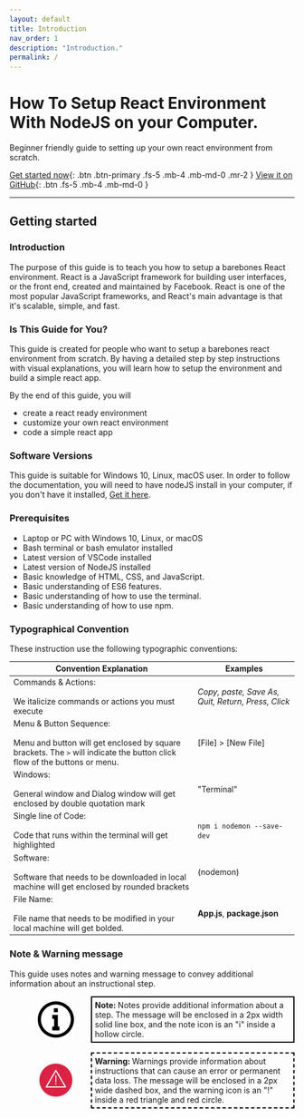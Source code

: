 ```yaml
---
layout: default
title: Introduction
nav_order: 1
description: "Introduction."
permalink: /
---
```


# How To Setup React Environment With NodeJS on your Computer.


Beginner friendly guide to setting up your own react environment from scratch.

[Get started now](#getting-started){: .btn .btn-primary .fs-5 .mb-4 .mb-md-0 .mr-2 } [View it on GitHub](https://github.com/emo8355/Simple-react-app){: .btn .fs-5 .mb-4 .mb-md-0 }

---

## Getting started

### Introduction

The purpose of this guide is to teach you how to setup a barebones React environment. React is a JavaScript framework for building user interfaces, or the front end, created and maintained by Facebook. React is one of the most popular JavaScript frameworks, and React's main advantage is that it's scalable, simple, and fast.

### Is This Guide for You?

This guide is created for people who want to setup a barebones react environment from scratch. By having a detailed step by step instructions with visual explanations, you will learn how to setup the environment and build a simple react app.

By the end of this guide, you will

- create a react ready environment
- customize your own react environment
- code a simple react app

### Software Versions

This guide is suitable for Windows 10, Linux, macOS user. In order to follow the documentation, you will need to have nodeJS install in your computer, if you don't have it installed, [Get it here](https://nodejs.org/en/download/).

### Prerequisites
- Laptop or PC with Windows 10, Linux, or macOS
- Bash terminal or bash emulator installed
- Latest version of VSCode installed
- Latest version of NodeJS installed 
- Basic knowledge of HTML, CSS, and JavaScript.
- Basic understanding of ES6 features.
- Basic understanding of how to use the terminal.
- Basic understanding of how to use npm.

### Typographical Convention

These instruction use the following typographic conventions:

| Convention Explanation                                                                                                                                    | Examples                                                |
| --------------------------------------------------------------------------------------------------------------------------------------------------------- | ------------------------------------------------------- |
| Commands & Actions:<br><br> We italicize commands or actions you must execute                                                                 | <i>Copy, paste, Save As, Quit, Return, Press, Click</i> |
| Menu & Button Sequence: <br><br> Menu and button will get enclosed by square brackets. The `>` will indicate the button click flow of the buttons or menu. | [File] > [New File]                                     |
| Windows:<br><br> General window and Dialog window will get enclosed by double quotation mark                                                              | "Terminal"                                              |
| Single line of Code:<br><br> Code that runs within the terminal will get highlighted                                                              | `npm i nodemon --save-dev`                              |
| Software:<br><br> Software that needs to be downloaded in local machine will get enclosed by rounded brackets                                                   | (nodemon)                                               |
| File Name:<br><br>File name that needs to be modified in your local machine will get bolded.                                                                    | **App.js**, **package.json**                            |

### Note & Warning message

This guide uses notes and warning message to convey additional information about an instructional step.

<div style="margin-left: 50px; display: flex; align-items: center;">
    <img src="./img/iconfinder_v-31_3162614.png"
      alt="note"
      style=" margin-right: 30px; width: 64px;" />
      <article style="border: 2px solid black; box-sizing: border-box; padding: 5px;"><strong>Note: </strong>Notes provide additional information about a step. The message will be enclosed in a 2px width solid line box, and the note icon is an "i" inside a hollow circle.</article>
</div>
<br>
<div style="margin-left: 50px; display: flex; align-items: center;">
    <img src="./img/iconfinder_alert_1282954.png"
      alt="alert"
      style=" margin-right: 30px; width: 64px;" />
      <article style="border: 2px dashed black; box-sizing: border-box; padding: 5px;"><strong>Warning: </strong>Warnings provide information about instructions that can cause an error or permanent data loss. The message will be enclosed in a 2px wide dashed box, and the warning icon is an "!" inside a red triangle and red circle.</article>
</div>